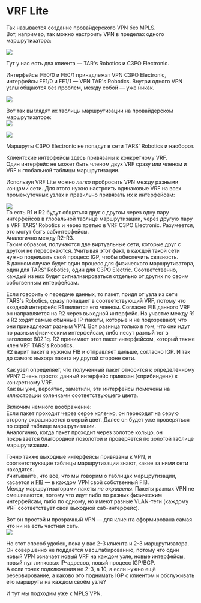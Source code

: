 # VRF Lite

Так называется создание провайдерского VPN без MPLS.  
Вот, например, так можно настроить VPN в пределах одного маршрутизатора:

![](https://img-fotki.yandex.ru/get/15589/83739833.49/0_103dd8_7e5c7fcb_orig.png)

Тут у нас есть два клиента — TAR's Robotics и C3PO Electronic.

Интерфейсы FE0/0 и FE0/1 принадлежат VPN C3PO Electronic, интерфейсы FE1/0 и FE1/1 — VPN TAR's Robotics. Внутри одного VPN узлы общаются без проблем, между собой — уже никак.

![](https://github.com/eucariot/SDSM/tree/8a67695552046e7612e5ba197545f7d3525c91d9/habrastorage.org/files/653/737/2f1/6537372f1cb54a18a00363408c99ba67.gif)

Вот так выглядят их таблицы маршрутизации на провайдерском маршрутизаторе:  
![](https://img-fotki.yandex.ru/get/3300/83739833.48/0_103d3a_a8856db8_orig.png)

![](https://img-fotki.yandex.ru/get/16159/83739833.55/0_10e87c_dc430bfa_orig.png)

Маршруты C3PO Electronic не попадут в сети TARS' Robotics и наоборот.

Клиентские интерфейсы здесь привязаны к конкретному VRF.  
Один интерфейс не может быть членом двух VRF сразу или членом и VRF и глобальной таблицы маршрутизации.

Используя VRF Lite можно _легко_ пробросить VPN между разными концами сети. Для этого нужно настроить одинаковые VRF на всех промежуточных узлах и правильно привязать их к интерфейсам:

![](https://img-fotki.yandex.ru/get/7/83739833.48/0_103d00_eba1681e_XXL.png)  
То есть R1 и R2 будут общаться друг с другом через одну пару интерфейсов в глобальной таблице маршрутизации, через другую пару в VRF TARS' Robotics и через третью в VRF C3PO Electronic. Разумеется, это могут быть сабинтерфейсы.  
Аналогично между R2-R3.  
Таким образом, получаются две виртуальные сети, которые друг с другом не пересекаются. Учитывая этот факт, в каждой такой сети нужно поднимать свой процесс IGP, чтобы обеспечить связность.  
В данном случае будет один процесс для физического маршрутизатора, один для TARS' Robotics, один для C3PO Electric. Соответственно, каждый из них будет сигнализироваться отдельно от других по своим собственным интерфейсам.

Если говорить о передаче данных, то пакет, придя от узла из сети TARS's Robotics, сразу попадает в соответствующий VRF, потому что входной интерфейс R1 является его членом. Согласно FIB данного VRF он направляется на R2 через выходной интерфейс. На участке между R1 и R2 ходят самые обычные IP-пакеты, которые и не подозревают, что они принадлежат разным VPN. Вся разница только в том, что они идут по разным физическим интерфейсам, либо несут разный тег в заголовке 802.1q. R2 принимает этот пакет интерфейсом, который также член VRF TARS's Robotics.  
R2 варит пакет в нужном FIB и отправляет дальше, согласно IGP. И так до самого выхода пакета ну другой стороне сети.

Как узел определяет, что полученный пакет относится к определённому VPN? Очень просто: данный интерфейс привязан \(«прибинден»\) к конкретному VRF.  
Как вы уже, вероятно, заметили, эти интерфейсы помечены на иллюстрации колечками соответствующего цвета.

Включим немного воображение:  
Если пакет проходит через серое колечко, он переходит на серую сторону окрашивается в серый цвет. Далее он будет уже проверяться по серой таблице маршрутизации.  
Аналогично, когда пакет проходит через золотое кольцо, он покрывается благородной позолотой и проверяется по золотой таблице маршрутизации.

Точно также выходные интерфейсы привязаны к VPN, и соответствующие таблицы маршрутизации знают, какие за ними сети находятся.  
Учитывайте, что всё, что мы говорим о таблицах маршрутизации, касается и [FIB](http://lookmeup.linkmeup.ru/#term251) — в каждом VPN свой собственный FIB.  
Между маршрутизаторами пакеты _не окрашены_. Пакеты разных VPN не смешиваются, потому что идут либо по разных физическим интерфейсам, либо по одному, но имеют разные VLAN-теги \(каждому VRF соответствует свой выходной саб-интерфейс\).

Вот он простой и прозрачный VPN — для клиента сформирована самая что ни на есть частная сеть.  
![](http://habrastorage.org/files/129/d0e/654/129d0e65435149f59d2e1748fb72a43f.gif)

Но этот способ удобен, пока у вас 2-3 клиента и 2-3 маршрутизатора. Он совершенно не поддаётся масштабированию, потому что один новый VPN означает новый VRF на каждом узле, новые интерфейсы, новый пул линковых IP-адресов, новый процесс IGP/BGP.  
А если точек подключения не 2-3, а 10, а если нужно ещё резервирование, а каково это поднимать IGP с клиентом и обслуживать его маршруты на каждом своём узле?

И тут мы подходим уже к MPLS VPN.
